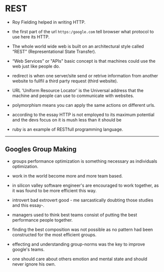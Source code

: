 # REST

* Roy Fielding helped in writing HTTP.
* the first part of the url `https:/google.com` tell browser what protocol to use here its HTTP.
* The whole world wide web is built on an architectural style called “REST” (Representational State Transfer).
* “Web Services” or "APIs"  basic concept is that machines could use the web just like people do.

* redirect is when one server/site send or retrive information from another website to fullfil a third party request (third website).

* URL  'Uniform Resource Locator' is the Universal address that the machine and people can use to communicate with websites.

* polymorphism means you can apply the same actions on different urls.

* according to the essay HTTP is not employed to its maximum potential and the devs focus on it is mush less than it should be
* ruby is an example of RESTfull programming language.

****

## Googles Group Making

* groups performance optimization is something necessary as individuals optimization.

* work in the world become more and more team based.

* in silicon valley software engineer's are encouraged to work together, as it was found to be more efficient this way.

* introvert bad extrovert good - me sarcastically  doubting those studies and this essay-.

* managers used to think best teams consist of putting the best performance people together.

* finding the best composition was not possible as no pattern had been constructed for the most  efficient groups.

* effecting and understanding group-norms was the key to improve google's teams.

* one should care about others emotion and mental state and should never ignore  his own.
